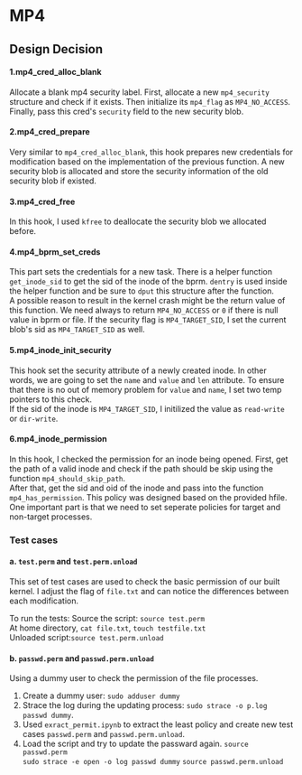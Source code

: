 # MP4

## Design Decision

#### 1.mp4_cred_alloc_blank
Allocate a blank mp4 security label.
First, allocate a new `mp4_security` structure and check if it exists. Then initialize its `mp4_flag` as `MP4_NO_ACCESS`. Finally, pass this cred's `security` field to the new security blob.

#### 2.mp4_cred_prepare
Very similar to `mp4_cred_alloc_blank`, this hook prepares new credentials for modification based on the implementation of the previous function. A new security blob is allocated and store the security information of the old security blob if existed. 

#### 3.mp4_cred_free
In this hook, I used `kfree` to deallocate the security blob we allocated before.

#### 4.mp4_bprm_set_creds
This part sets the credentials for a new task. There is a helper function `get_inode_sid` to get the sid of the inode of the bprm. `dentry` is used inside the helper function and be sure to `dput` this structure after the function.  
A possible reason to result in the kernel crash might be the return value of this function. We need always to return `MP4_NO_ACCESS` or `0` if there is null value in bprm or file. 
If the security flag is `MP4_TARGET_SID`, I set the current blob's sid as `MP4_TARGET_SID` as well.

#### 5.mp4_inode_init_security
This hook set the security attribute of a newly created inode. In other words, we are going to set the `name` and `value` and `len` attribute. To ensure that there is no out of memory problem for `value` and `name`, I set two temp pointers to this check.  
If the sid of the inode is `MP4_TARGET_SID`, I initilized the value as `read-write` or `dir-write`.

#### 6.mp4_inode_permission

In this hook, I checked the permission for an inode being opened. First, get the path of a valid inode and check if the path should be skip using the function `mp4_should_skip_path`.  
After that, get the sid and oid of the inode and pass into the function `mp4_has_permission`. This policy was designed based on the provided hfile. One important part is that we need to set seperate policies for target and non-target processes.

### Test cases 
#### a. `test.perm` and `test.perm.unload`
This set of test cases are used to check the basic permission of our built kernel. I adjust the flag of `file.txt` and can notice the differences between each modification.

To run the tests:
Source the script: `source test.perm`  
At home directory, `cat file.txt`, `touch testfile.txt`  
Unloaded script:`source test.perm.unload`


#### b. `passwd.perm` and `passwd.perm.unload`
Using a dummy user to check the permission of the file processes.

1) Create a dummy user: `sudo adduser dummy`
2) Strace the log during the updating process: `sudo strace -o p.log passwd dummy`.  
3) Used `exract_permit.ipynb` to extract the least policy and create new test cases `passwd.perm` and `passwd.perm.unload`.  
4) Load the script and try to update the passward again.
`source passwd.perm`  
`sudo strace -e open -o log passwd dummy`
`source passwd.perm.unload`  

